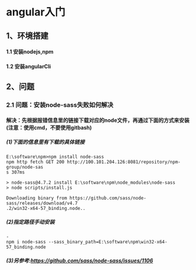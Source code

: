 angular入门
==
## 1、环境搭建

#### 1.1 安装nodejs,npm

#### 1.2 安装angularCli



## 2、问题

### 2.1 问题：安装node-sass失败如何解决

#### 解决：先根据报错信息里的链接下载对应的node文件，再通过下面的方式来安装(注意：使用cmd，不要使用gitbash)

##### (1)下面的信息里有下载的具体链接
```
E:\software\npm>npm install node-sass
npm http fetch GET 200 http://100.101.204.126:8081/repository/npm-group/node-sas
s 307ms

> node-sass@4.7.2 install E:\software\npm\node_modules\node-sass
> node scripts/install.js

Downloading binary from https://github.com/sass/node-sass/releases/download/v4.7
.2/win32-x64-57_binding.node..                          
```
##### (2)指定路径手动安装
```
- 
npm i node-sass --sass_binary_path=E:\software\npm\win32-x64-57_binding.node
```

##### (3)另参考:https://github.com/sass/node-sass/issues/1106
